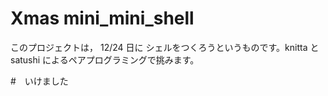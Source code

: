 # Xmas mini_mini_shell
このプロジェクトは， 12/24 日に シェルをつくろうというものです。knitta と satushi によるペアプログラミングで挑みます。


#　いけました